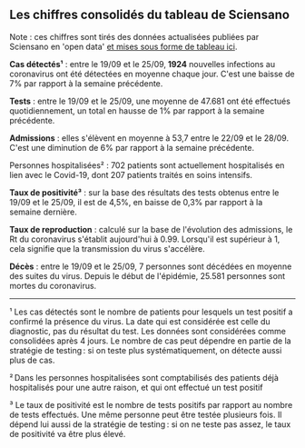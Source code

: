 <h2>Les chiffres consolidés du tableau de Sciensano</h2><p></p>Note : ces chiffres sont tirés des données actualisées publiées par Sciensano en 'open data' <a href='https://datastudio.google.com/embed/u/0/reporting/c14a5cfc-cab7-4812-848c-0369173148ab/page/ZwmOB_blank'>et mises sous forme de tableau ici</a>.<p></p><strong>Cas détectés¹</strong> : entre le 19/09 et le 25/09,<strong> 1924</strong> nouvelles infections au coronavirus ont été détectées en moyenne chaque jour. C'est une baisse de 7% par rapport à la semaine précédente.<p></p><strong>Tests</strong> : entre le 19/09 et le 25/09, une moyenne de 47.681 ont été effectués quotidiennement, un total en hausse de 1% par rapport à la semaine précédente.<p></p><strong>Admissions</strong> : elles s'élèvent en moyenne à  53,7 entre le 22/09 et le 28/09. C'est une diminution de 6% par rapport à la semaine précédente.<p></p></strong>Personnes hospitalisées²</strong> : 702 patients sont actuellement hospitalisés en lien avec le Covid-19, dont 207 patients traités en soins intensifs.<p></p><strong>Taux de positivité³</strong> : sur la base des résultats des tests obtenus entre le 19/09 et le 25/09, il est de 4,5%, en baisse de 0,3% par rapport à la semaine dernière.<p></p><strong>Taux de reproduction</strong> : calculé sur la base de l'évolution des admissions, le Rt du coronavirus s'établit aujourd'hui à 0.99. Lorsqu'il est supérieur à 1, cela signifie que la transmission du virus s'accélère.<p></p><strong>Décès</strong> : entre le 19/09 et le 25/09, 7 personnes sont décédées en moyenne des suites du virus. Depuis le début de l'épidémie, 25.581 personnes sont mortes du coronavirus.<p></p><hr>¹ Les cas détectés sont le nombre de patients pour lesquels un test positif a confirmé la présence du virus. La date qui est considérée est celle du diagnostic, pas du résultat du test. Les données sont considérées comme consolidées après 4 jours. Le nombre de cas peut dépendre en partie de la stratégie de testing : si on teste plus systématiquement, on détecte aussi plus de cas.<p></p>² Dans les personnes hospitalisées sont comptabilisés des patients déjà hospitalisés pour une autre raison, et qui ont effectué un test positif<p></p>³ Le taux de positivité est le nombre de tests positifs par rapport au nombre de tests effectués. Une même personne peut être testée plusieurs fois. Il dépend lui aussi de la stratégie de testing : si on ne teste pas assez, le taux de positivité va être plus élevé.